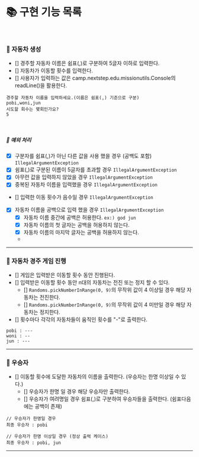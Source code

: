 # 📚 구현 기능 목록
<br>

### 📌 자동차 생성
- [] 경주할 자동차 이름은 쉼표(,)로 구분하여 5글자 이하로 입력한다.
- [] 자동차가 이동할 횟수를 입력한다.
- [] 사용자가 입력하는 값은 camp.nextstep.edu.missionutils.Console의 readLine()을 활용한다.
```agsl
경주할 자동차 이름을 입력하세요.(이름은 쉼표(,) 기준으로 구분)
pobi,woni,jun
시도할 회수는 몇회인가요?
5
```

<br>

##### 🚫 예외 처리
- [x] 구분자를 쉼표(,)가 아닌 다른 값을 사용 했을 경우 (공백도 포함) ``IllegalArgumentException``
- [x] 쉼표(,)로 구분된 이름이 5글자를 초과할 경우 ``IllegalArgumentException``
- [x] 아무런 값을 입력하지 않았을 경우 ``IllegalArgumentException``
- [x] 중복된 자동차 이름을 입력했을 경우 ``IllegalArgumentException``
- [] 입력한 이동 횟수가 음수일 경우 ``IllegalArgumentException``
- [x] 자동차 이름을 공백으로 입력 했을 경우 ``IllegalArgumentException``
  - [x] 자동차 이름 중간에 공백은 허용한다. ```ex:) god jun```
  - [x] 자동차 이름의 첫 글자는 공백을 허용하지 않는다.
  - [x] 자동차 이름의 마지막 글자는 공백을 허용하지 않는다.
  - 
---
### 📌 자동차 경주 게임 진행
- [] 게임은 입력받은 이동할 횟수 동안 진행된다.
- [] 입력받은 이동할 횟수 동안 n대의 자동차는 전진 또는 정지 할 수 있다.
  - [] ```Randoms.pickNumberInRange(0, 9)```의 무작위 값이 4 이상일 경우 해당 자동차는 전진한다.
  - [] ```Randoms.pickNumberInRange(0, 9)```의 무작위 값이 4 미만일 경우 해당 자동차는 정지한다.
- [] 횟수마다 각각의 자동차들이 움직인 횟수를 "-"로 출력한다.
```agsl
pobi : ---
woni : --
jun : ---
```

---
### 📌 우승자
- [] 이동할 횟수에 도달한 자동차의 이름을 출력한다. (우승자는 한명 이상일 수 있다.)
  - [] 우승자가 한명 일 경우 해당 우승자만 출력한다.
  - [] 우승자가 여려명일 경우 쉼표(,)로 구분하여 우승자들을 출력한다. (쉼표다음에는 공백이 존재)
```agsl
// 우승자가 한명일 경우
최종 우승자 : pobi

// 우승자가 한명 이상일 경우 (정상 출력 케이스)
최종 우승자 : pobi, jun
```
---